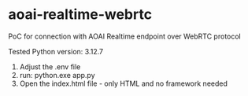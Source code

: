# aoai-realtime-webrtc
PoC for connection with AOAI Realtime endpoint over WebRTC protocol


Tested Python version: 3.12.7

1) Adjust the .env file
2) run: python.exe app.py
3) Open the index.html file - only HTML and no framework needed